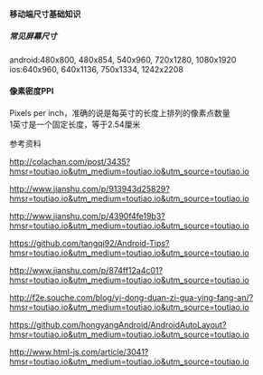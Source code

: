 #### 移动端尺寸基础知识
##### 常见屏幕尺寸
android:480x800, 480x854, 540x960, 720x1280, 1080x1920  
ios:640x960, 640x1136, 750x1334, 1242x2208  

#### 像素密度PPI
Pixels per inch，准确的说是每英寸的长度上排列的像素点数量  
1英寸是一个固定长度，等于2.54厘米

参考资料

http://colachan.com/post/3435?hmsr=toutiao.io&utm_medium=toutiao.io&utm_source=toutiao.io 

http://www.jianshu.com/p/913943d25829?hmsr=toutiao.io&utm_medium=toutiao.io&utm_source=toutiao.io

http://www.jianshu.com/p/4390f4fe19b3?hmsr=toutiao.io&utm_medium=toutiao.io&utm_source=toutiao.io

https://github.com/tangqi92/Android-Tips?hmsr=toutiao.io&utm_medium=toutiao.io&utm_source=toutiao.io

http://www.jianshu.com/p/874ff12a4c01?hmsr=toutiao.io&utm_medium=toutiao.io&utm_source=toutiao.io

http://f2e.souche.com/blog/yi-dong-duan-zi-gua-ying-fang-an/?hmsr=toutiao.io&utm_medium=toutiao.io&utm_source=toutiao.io

https://github.com/hongyangAndroid/AndroidAutoLayout?hmsr=toutiao.io&utm_medium=toutiao.io&utm_source=toutiao.io

http://www.html-js.com/article/3041?hmsr=toutiao.io&utm_medium=toutiao.io&utm_source=toutiao.io
